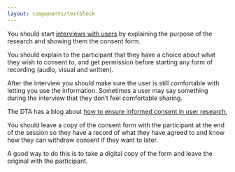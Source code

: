 ```yaml
---
layout: components/textblock
---
```


You should start [interviews with users](/user-research/interviewing-users) by explaining the purpose of the research and showing them the consent form.

You should explain to the participant that they have a choice about what they wish to consent to, and get permission before starting any form of recording (audio, visual and written).

After the interview you should make sure the user is still comfortable with letting you use the information. Sometimes a user may say something during the interview that they don’t feel comfortable sharing.

The DTA has a blog about [how to ensure informed consent in user research.](https://www.dta.gov.au/blog/informed-consent-in-user-research/)

You should leave a copy of the consent form with the participant at the end of the session so they have a record of what they have agreed to and know how they can withdraw consent if they want to later.

A good way to do this is to take a digital copy of the form and leave the original with the participant.
